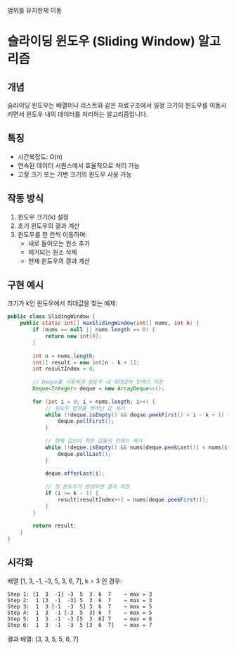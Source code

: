 
범위를 유지한체 이동


# 슬라이딩 윈도우 (Sliding Window) 알고리즘

## 개념
슬라이딩 윈도우는 배열이나 리스트와 같은 자료구조에서 일정 크기의 윈도우를 이동시키면서 윈도우 내의 데이터를 처리하는 알고리즘입니다.

## 특징
- 시간복잡도: O(n)
- 연속된 데이터 시퀀스에서 효율적으로 처리 가능
- 고정 크기 또는 가변 크기의 윈도우 사용 가능

## 작동 방식
1. 윈도우 크기(k) 설정
2. 초기 윈도우의 결과 계산
3. 윈도우를 한 칸씩 이동하며:
   - 새로 들어오는 원소 추가
   - 제거되는 원소 삭제
   - 현재 윈도우의 결과 계산

## 구현 예시
크기가 k인 윈도우에서 최대값을 찾는 예제:

````java
public class SlidingWindow {
	public static int[] maxSlidingWindow(int[] nums, int k) {
		if (nums == null || nums.length == 0) {
			return new int[0];
		}
		
		int n = nums.length;
		int[] result = new int[n - k + 1];
		int resultIndex = 0;
		
		// Deque를 사용하여 윈도우 내 최대값의 인덱스 저장
		Deque<Integer> deque = new ArrayDeque<>();
		
		for (int i = 0; i < nums.length; i++) {
			// 윈도우 범위를 벗어난 값 제거
			while (!deque.isEmpty() && deque.peekFirst() < i - k + 1) {
				deque.pollFirst();
			}
			
			// 현재 값보다 작은 값들의 인덱스 제거
			while (!deque.isEmpty() && nums[deque.peekLast()] < nums[i]) {
				deque.pollLast();
			}
			
			deque.offerLast(i);
			
			// 첫 윈도우가 완성되면 결과 저장
			if (i >= k - 1) {
				result[resultIndex++] = nums[deque.peekFirst()];
			}
		}
		
		return result;
	}
}
````

## 시각화
배열 \[1, 3, -1, -3, 5, 3, 6, 7\], k = 3 인 경우:

```
Step 1: [1  3  -1] -3  5  3  6  7    → max = 3
Step 2:  1 [3  -1  -3] 5  3  6  7    → max = 3
Step 3:  1  3 [-1  -3  5] 3  6  7    → max = 5
Step 4:  1  3  -1 [-3  5  3] 6  7    → max = 5
Step 5:  1  3  -1  -3 [5  3  6] 7    → max = 6
Step 6:  1  3  -1  -3  5 [3  6  7]   → max = 7
```

결과 배열: \[3, 3, 5, 5, 6, 7\]


